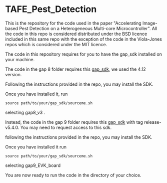 # TAFE_Pest_Detection



This is the repository for the code used in the paper "Accelerating Image-based Pest Detection on a Heterogeneous Multi-core Microcontroller". All the code in this repo is considered distributed under the BSD licence included in this same repo with the exception of the code in the Viola-Jones repos which is considered under the MIT licence.  

The code in this repository requires for you to have the gap_sdk installed on your machine. 

The  code in the gap 8 folder requires this [gap_sdk](https://github.com/GreenWaves-Technologies/gap_sdk), we used the 4.12 version.

Following the instructions provided in the repo, you may install the SDK.

Once you have installed it, run 
```
source path/to/your/gap_sdk/sourceme.sh
```

selecting gap8_v3 .

Instead, the code in the gap 9 folder requires this [gap_sdk](https://github.com/GreenWaves-Technologies/gap_sdk_private) with tag release-v5.4.0. You may need to request access to this sdk. 

following the instructions provided in the repo, you may install the SDK.

Once you have installed it run 

```
source path/to/your/gap_sdk/sourceme.sh
```

selecting gap9_EVK_board

You are now ready to run the code in the directory of your choice.

